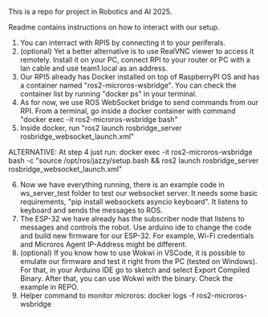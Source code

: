 This is a repo for project in Robotics and AI 2025.

Readme contains instructions on how to interact with our setup.

1. You can interract with RPI5 by connecting it to your periferals.
2. (optional) Yet a better alternative is to use RealVNC viewer to access it remotely. Install it on your PC, connect RPI to your router or PC with a lan cable and use team1.local as an address. 
3. Our RPI5 already has Docker installed on top of RaspberryPI OS and has a container named "ros2-microros-wsbridge". You can check the container list by running "docker ps" in your terminal.
4. As for now, we use ROS WebSocket bridge to send commands from our RPI. From a terminal, go inside a docker container with command "docker exec -it ros2-microros-wsbridge bash"
5. Inside docker, run  "ros2 launch rosbridge_server rosbridge_websocket_launch.xml"

ALTERNATIVE: At step 4 just run: docker exec -it ros2-microros-wsbridge bash -c "source /opt/ros/jazzy/setup.bash && ros2 launch rosbridge_server rosbridge_websocket_launch.xml"

6. Now we have everything running, there is an example code in ws_server_test folder to test our websocket server. It needs some basic requirements, "pip install websockets asyncio keyboard". It listens to keyboard and sends the messages to ROS.
7. The ESP-32 we have already has the subscriber node that listens to messages and controls the robot. Use arduino ide to change the code and build new firmware for our ESP-32. For example, Wi-Fi credentials and Microros Agent IP-Address might be different. 
8. (optional) If you know how to use Wokwi in VSCode, it is possible to emulate our firmware and test it right from the PC (tested on Windows). For that, in your Arduino IDE go to sketch and select Export Compiled Binary. After that, you can use Wokwi with the binary. Check the example in REPO.
9. Helper command to monitor microros:  docker logs -f ros2-microros-wsbridge
